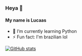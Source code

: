 ### Heya 👋


#### My name is Lucaas
- 🌱 I’m currently learning Python
- ⚡ Fun fact: I'm brazilian lol

[![GitHub stats](https://github-readme-stats.vercel.app/api?username=lucaas1&show_icons=true&theme=tokyonight)](https://github.com/Lucaas1)

